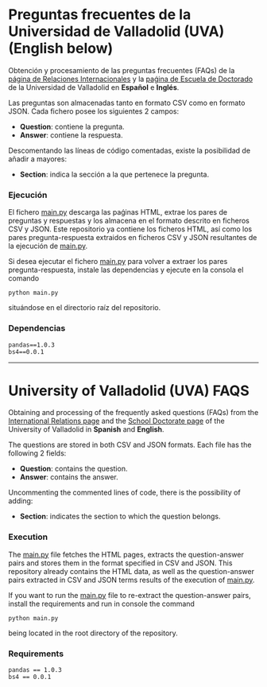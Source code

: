 # Preguntas frecuentes de la Universidad de Valladolid (UVA) (English below)
Obtención y procesamiento de las preguntas frecuentes (FAQs) de la [página de Relaciones Internacionales](https://relint.uva.es/internacional/espanol/estudiantes/guia-bienvenida/preguntas-frecuentes/) y la [paǵina de Escuela de Doctorado](https://escueladoctorado.uva.es/export/sites/doctorado/faqs/AAFF/?lang=es) de la Universidad de Valladolid en **Español** e **Inglés**. 

Las preguntas son almacenadas tanto en formato CSV como en formato JSON. Cada fichero posee los siguientes 2 campos:

- **Question**: contiene la pregunta.
- **Answer**: contiene la respuesta.

Descomentando las líneas de código comentadas, existe la posibilidad de añadir a mayores:

- **Section**: indica la sección a la que pertenece la pregunta.

### Ejecución
El fichero [main.py](./main.py) descarga las paǵinas HTML, extrae los pares de preguntas y respuestas y los almacena en el formato descrito en ficheros CSV y JSON. Este repositorio ya contiene los ficheros HTML, así como los pares pregunta-respuesta extraidos en ficheros CSV y JSON resultantes de la ejecución de [main.py](./main.py).

Si desea ejecutar el fichero [main.py](./main.py) para volver a extraer los pares pregunta-respuesta, instale las dependencias y ejecute en la consola el comando
```
python main.py 
```
situándose en el directorio raíz del repositorio.

### Dependencias 
```
pandas==1.0.3
bs4==0.0.1
```
<hr>

# University of Valladolid (UVA) FAQS 
Obtaining and processing of the frequently asked questions (FAQs) from the [International Relations page](https://relint.uva.es/internacional/english/students/welcome-guide/faq/) and the [School Doctorate page](https://escueladoctorado.uva.es/export/sites/doctorado/faqs/AAFF/?lang=en) of the University of Valladolid in **Spanish** and **English**.

The questions are stored in both CSV and JSON formats. Each file has the following 2 fields:

- **Question**: contains the question.
- **Answer**: contains the answer.

Uncommenting the commented lines of code, there is the possibility of adding:

- **Section**: indicates the section to which the question belongs.


### Execution
The [main.py](./main.py)  file fetches the HTML pages, extracts the question-answer pairs and stores them in the format specified in CSV and JSON. This repository already contains the HTML data, as well as the question-answer pairs extracted in CSV and JSON terms results of the execution of [main.py](./main.py).

If you want to run the [main.py](./main.py) file to re-extract the question-answer pairs, install the requirements and run in console the command
```
python main.py
```
being located in the root directory of the repository.

### Requirements
```
pandas == 1.0.3
bs4 == 0.0.1
```
